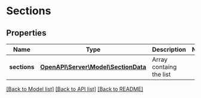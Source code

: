 # Sections

## Properties
Name | Type | Description | Notes
------------ | ------------- | ------------- | -------------
**sections** | [**OpenAPI\Server\Model\SectionData**](SectionData.md) | Array containg the list | 

[[Back to Model list]](../README.md#documentation-for-models) [[Back to API list]](../README.md#documentation-for-api-endpoints) [[Back to README]](../README.md)


